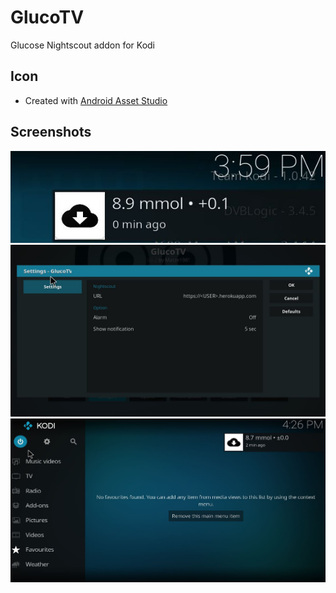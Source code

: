 # GlucoTV
Glucose Nightscout addon for Kodi

## Icon
* Created with <a href="http://romannurik.github.io/AndroidAssetStudio/icons-launcher.html" target="_blank">Android Asset Studio</a>

## Screenshots
![Example 1](https://github.com/Matze1985/GlucoTV/blob/0.0.2/resources/screenshot-01.jpg)
![Example 1](https://github.com/Matze1985/GlucoTV/blob/0.0.2/resources/screenshot-02.jpg)
![Example 1](https://github.com/Matze1985/GlucoTV/blob/0.0.2/resources/screenshot-03.jpg)